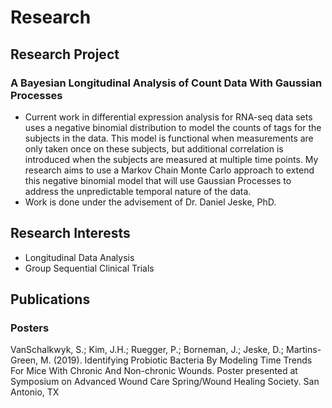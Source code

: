 # Research

## Research Project
### A Bayesian Longitudinal Analysis of Count Data With Gaussian Processes
+ Current work in differential expression analysis for RNA-seq data sets uses a negative binomial distribution to model the counts of tags for the subjects in the data. This model is functional when measurements are only taken once on these subjects, but additional correlation is introduced when the subjects are measured at multiple time points. My research aims to use a Markov Chain Monte Carlo approach to extend this negative binomial model that will use Gaussian Processes to address the unpredictable temporal nature of the data. 
+ Work is done under the advisement of Dr. Daniel Jeske, PhD.

## Research Interests
+ Longitudinal Data Analysis
+ Group Sequential Clinical Trials

## Publications

### Posters

VanSchalkwyk, S.; Kim, J.H.; Ruegger, P.; Borneman, J.; Jeske, D.; Martins-Green, M. (2019). Identifying Probiotic Bacteria By Modeling Time Trends For Mice With Chronic And Non-chronic Wounds. Poster presented at Symposium on Advanced Wound Care Spring/Wound Healing Society. San Antonio, TX
